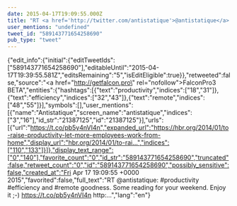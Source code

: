 ```yaml
---
date: 2015-04-17T19:09:55.000Z
title: "RT <a href='http://twitter.com/antistatique'>@antistatique</a>: #productivity #efficiency and #remote goodness. Some reading for your weekend. Enjoy it ;-) https://t.co/pb5y4nVI4n http:…″"
user_mentions: "undefined"
tweet_id: "589143771654258690"
pub_type: "tweet"
---
```

{"edit_info":{"initial":{"editTweetIds":["589143771654258690"],"editableUntil":"2015-04-17T19:39:55.581Z","editsRemaining":"5","isEditEligible":true}},"retweeted":false,"source":"<a href=\"http://getfalcon.pro\" rel=\"nofollow\">FalconPro3 BETA</a>","entities":{"hashtags":[{"text":"productivity","indices":["18","31"]},{"text":"efficiency","indices":["32","43"]},{"text":"remote","indices":["48","55"]}],"symbols":[],"user_mentions":[{"name":"Antistatique","screen_name":"antistatique","indices":["3","16"],"id_str":"21387125","id":"21387125"}],"urls":[{"url":"https://t.co/pb5y4nVI4n","expanded_url":"https://hbr.org/2014/01/to-raise-productivity-let-more-employees-work-from-home","display_url":"hbr.org/2014/01/to-rai…","indices":["110","133"]}]},"display_text_range":["0","140"],"favorite_count":"0","id_str":"589143771654258690","truncated":false,"retweet_count":"0","id":"589143771654258690","possibly_sensitive":false,"created_at":"Fri Apr 17 19:09:55 +0000 2015","favorited":false,"full_text":"RT @antistatique: #productivity #efficiency and #remote goodness. Some reading for your weekend. Enjoy it ;-) https://t.co/pb5y4nVI4n http:…","lang":"en"}
